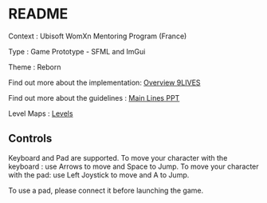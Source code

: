 README
======

Context : Ubisoft WomXn Mentoring Program (France)

Type : Game Prototype - SFML and ImGui

Theme : Reborn 

Find out more about the implementation: [Overview 9LIVES](https://docs.google.com/presentation/d/1hzVxW9kk8XSphNsvvN5T2RtigHXi304w_r09y-0Xosk/edit?usp=sharing)

Find out more about the guidelines : [Main Lines PPT](https://drive.google.com/file/d/18b8G9FnMc0_ntVI-e53VPyJjNbJaE-6a/view?usp=sharing)


Level Maps : 
[Levels](https://docs.google.com/spreadsheets/d/1x2fgPwwojJRcHgwLpId0Wp-203HITNJPaGAMX7lve90/edit?usp=sharing)


Controls
--------

Keyboard and Pad are supported. 
To move your character with the keyboard : use Arrows to move and Space to Jump. 
To move your character with the pad: use Left Joystick to move and A to Jump. 


To use a pad, please connect it before launching the game. 
